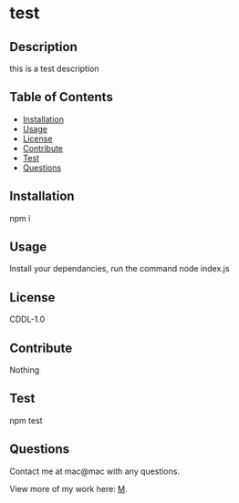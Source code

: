 
  # test

  ## Description 
  this is a test description

  ## Table of Contents
  * [Installation](#installation)
  * [Usage](#usage)
  * [License](#license)
  * [Contribute](#contribute)
  * [Test](#test)
  * [Questions](#questions)
  
  ## Installation

  npm i

  ## Usage

  Install your dependancies, run the command node index.js

  ## License

  CDDL-1.0

  ## Contribute

  Nothing

  ## Test

  npm test

  ## Questions

  Contact me at mac@mac with any questions. 

  View more of my work here: [M](https://github.com/M).




